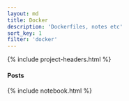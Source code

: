 ```yaml
---
layout: md
title: Docker
description: 'Dockerfiles, notes etc'
sort_key: 1
filter: 'docker'
---
```


{% include project-headers.html %}

#### Posts

{% include notebook.html %}

